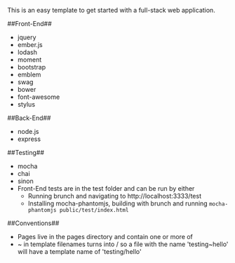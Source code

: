 This is an easy template to get started with a full-stack web application.


##Front-End##

* jquery
* ember.js
* lodash
* moment
* bootstrap
* emblem
* swag
* bower
* font-awesome
* stylus


##Back-End##

* node.js
* express


##Testing##
* mocha
* chai
* sinon
* Front-End tests are in the test folder and can be run by either
    * Running brunch and navigating to http://localhost:3333/test
    * Installing mocha-phantomjs, building with brunch and running `mocha-phantomjs public/test/index.html`


##Conventions##
* Pages live in the pages directory and contain one or more of
* ~ in template filenames turns into / so a file with the name 'testing~hello' will have a template name of 'testing/hello'
